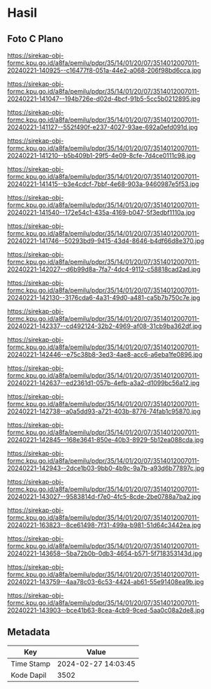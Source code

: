 # Hasil

## Foto C Plano

https://sirekap-obj-formc.kpu.go.id/a8fa/pemilu/pdpr/35/14/01/20/07/3514012007011-20240221-140925--c16477f8-051a-44e2-a068-206f98bd6cca.jpg

https://sirekap-obj-formc.kpu.go.id/a8fa/pemilu/pdpr/35/14/01/20/07/3514012007011-20240221-141047--194b726e-d02d-4bcf-91b5-5cc5b0212895.jpg

https://sirekap-obj-formc.kpu.go.id/a8fa/pemilu/pdpr/35/14/01/20/07/3514012007011-20240221-141127--552f490f-e237-4027-93ae-692a0efd091d.jpg

https://sirekap-obj-formc.kpu.go.id/a8fa/pemilu/pdpr/35/14/01/20/07/3514012007011-20240221-141210--b5b409b1-29f5-4e09-8cfe-7d4ce0111c98.jpg

https://sirekap-obj-formc.kpu.go.id/a8fa/pemilu/pdpr/35/14/01/20/07/3514012007011-20240221-141415--b3e4cdcf-7bbf-4e68-903a-9460987e5f53.jpg

https://sirekap-obj-formc.kpu.go.id/a8fa/pemilu/pdpr/35/14/01/20/07/3514012007011-20240221-141540--172e54c1-435a-4169-b047-5f3edbf1110a.jpg

https://sirekap-obj-formc.kpu.go.id/a8fa/pemilu/pdpr/35/14/01/20/07/3514012007011-20240221-141746--50293bd9-9415-43d4-8646-b4df66d8e370.jpg

https://sirekap-obj-formc.kpu.go.id/a8fa/pemilu/pdpr/35/14/01/20/07/3514012007011-20240221-142027--d6b99d8a-7fa7-4dc4-9112-c58818cad2ad.jpg

https://sirekap-obj-formc.kpu.go.id/a8fa/pemilu/pdpr/35/14/01/20/07/3514012007011-20240221-142130--3176cda6-4a31-49d0-a481-ca5b7b750c7e.jpg

https://sirekap-obj-formc.kpu.go.id/a8fa/pemilu/pdpr/35/14/01/20/07/3514012007011-20240221-142337--cd492124-32b2-4969-af08-31cb9ba362df.jpg

https://sirekap-obj-formc.kpu.go.id/a8fa/pemilu/pdpr/35/14/01/20/07/3514012007011-20240221-142446--e75c38b8-3ed3-4ae8-acc6-a6eba1fe0896.jpg

https://sirekap-obj-formc.kpu.go.id/a8fa/pemilu/pdpr/35/14/01/20/07/3514012007011-20240221-142637--ed2361d1-057b-4efb-a3a2-d1099bc56a12.jpg

https://sirekap-obj-formc.kpu.go.id/a8fa/pemilu/pdpr/35/14/01/20/07/3514012007011-20240221-142738--a0a5dd93-a721-403b-8776-74fab1c95870.jpg

https://sirekap-obj-formc.kpu.go.id/a8fa/pemilu/pdpr/35/14/01/20/07/3514012007011-20240221-142845--168e3641-850e-40b3-8929-5b12ea088cda.jpg

https://sirekap-obj-formc.kpu.go.id/a8fa/pemilu/pdpr/35/14/01/20/07/3514012007011-20240221-142943--2dce1b03-9bb0-4b9c-9a7b-a93d6b77897c.jpg

https://sirekap-obj-formc.kpu.go.id/a8fa/pemilu/pdpr/35/14/01/20/07/3514012007011-20240221-143027--9583814d-f7e0-4fc5-8cde-2be0788a7ba2.jpg

https://sirekap-obj-formc.kpu.go.id/a8fa/pemilu/pdpr/35/14/01/20/07/3514012007011-20240221-163823--8ce61498-7f31-499a-b981-51d64c3442ea.jpg

https://sirekap-obj-formc.kpu.go.id/a8fa/pemilu/pdpr/35/14/01/20/07/3514012007011-20240221-143658--5ba72b0b-0db3-4654-b571-5f718353143d.jpg

https://sirekap-obj-formc.kpu.go.id/a8fa/pemilu/pdpr/35/14/01/20/07/3514012007011-20240221-143759--4aa78c03-6c53-4424-ab61-55e91408ea9b.jpg

https://sirekap-obj-formc.kpu.go.id/a8fa/pemilu/pdpr/35/14/01/20/07/3514012007011-20240221-143903--bce41b63-8cea-4cb9-9ced-5aa0c08a2de8.jpg


## Metadata

| Key        | Value               |
| ---------- | ------------------- |
| Time Stamp | 2024-02-27 14:03:45 |
| Kode Dapil | 3502                |



